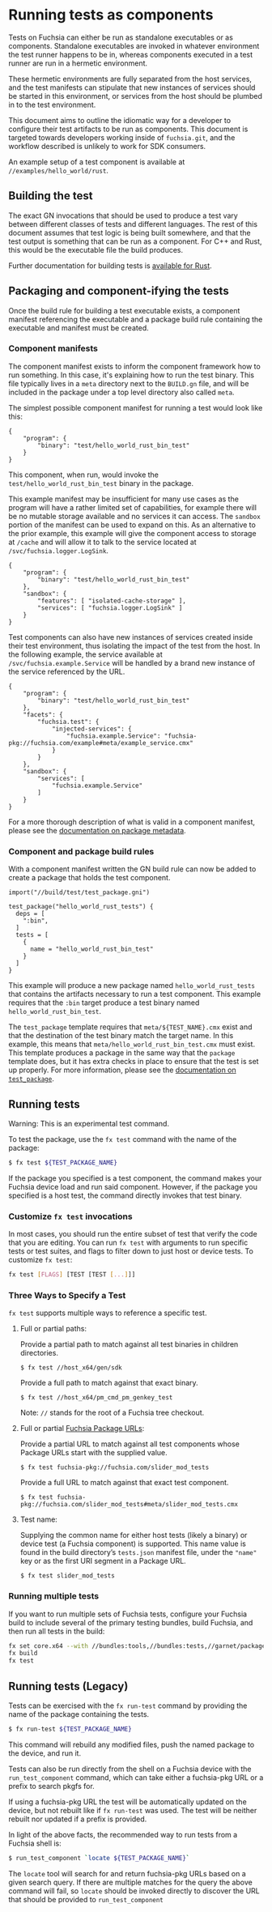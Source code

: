 # Running tests as components

Tests on Fuchsia can either be run as standalone executables or as components.
Standalone executables are invoked in whatever environment the test runner
happens to be in, whereas components executed in a test runner are run in a
hermetic environment.

These hermetic environments are fully separated from the host services, and the
test manifests can stipulate that new instances of services should be started in
this environment, or services from the host should be plumbed in to the test
environment.

This document aims to outline the idiomatic way for a developer to configure
their test artifacts to be run as components. This document is targeted towards
developers working inside of `fuchsia.git`, and the workflow described is
unlikely to work for SDK consumers.

An example setup of a test component is available at
`//examples/hello_world/rust`.

## Building the test

The exact GN invocations that should be used to produce a test vary between
different classes of tests and different languages. The rest of this document
assumes that test logic is being built somewhere, and that the test output is
something that can be run as a component. For C++ and Rust, this would be the
executable file the build produces.

Further documentation for building tests is [available for Rust][rust_testing].

## Packaging and component-ifying the tests

Once the build rule for building a test executable exists, a component manifest
referencing the executable and a package build rule containing the executable
and manifest must be created.

### Component manifests

The component manifest exists to inform the component framework how to run
something. In this case, it's explaining how to run the test binary. This file
typically lives in a `meta` directory next to the `BUILD.gn` file, and will be
included in the package under a top level directory also called `meta`.

The simplest possible component manifest for running a test would look like
this:

```cmx
{
    "program": {
        "binary": "test/hello_world_rust_bin_test"
    }
}
```

This component, when run, would invoke the `test/hello_world_rust_bin_test`
binary in the package.

This example manifest may be insufficient for many use cases as the program will
have a rather limited set of capabilities, for example there will be no mutable
storage available and no services it can access. The `sandbox` portion of the
manifest can be used to expand on this. As an alternative to the prior example,
this example will give the component access to storage at `/cache` and will
allow it to talk to the service located at `/svc/fuchsia.logger.LogSink`.

```cmx
{
    "program": {
        "binary": "test/hello_world_rust_bin_test"
    },
    "sandbox": {
        "features": [ "isolated-cache-storage" ],
        "services": [ "fuchsia.logger.LogSink" ]
    }
}
```

Test components can also have new instances of services created inside their
test environment, thus isolating the impact of the test from the host. In the
following example, the service available at `/svc/fuchsia.example.Service` will
be handled by a brand new instance of the service referenced by the URL.

```cmx
{
    "program": {
        "binary": "test/hello_world_rust_bin_test"
    },
    "facets": {
        "fuchsia.test": {
            "injected-services": {
                "fuchsia.example.Service": "fuchsia-pkg://fuchsia.com/example#meta/example_service.cmx"
            }
        }
    },
    "sandbox": {
        "services": [
            "fuchsia.example.Service"
        ]
    }
}
```

For a more thorough description of what is valid in a component manifest, please
see the [documentation on package metadata][package_metadata].

### Component and package build rules

With a component manifest written the GN build rule can now be added to create a
package that holds the test component.

```GN
import("//build/test/test_package.gni")

test_package("hello_world_rust_tests") {
  deps = [
    ":bin",
  ]
  tests = [
    {
      name = "hello_world_rust_bin_test"
    }
  ]
}
```

This example will produce a new package named `hello_world_rust_tests` that
contains the artifacts necessary to run a test component. This example requires
that the `:bin` target produce a test binary named `hello_world_rust_bin_test`.

The `test_package` template requires that `meta/${TEST_NAME}.cmx` exist and that
the destination of the test binary match the target name. In this example, this
means that `meta/hello_world_rust_bin_test.cmx` must exist. This template
produces a package in the same way that the `package` template does, but it has
extra checks in place to ensure that the test is set up properly. For more
information, please  see the [documentation on `test_package`][test_package].

## Running tests

Warning: This is an experimental test command.

To test the package, use the `fx test` command with the name of the package:

```bash
$ fx test ${TEST_PACKAGE_NAME}
```

If the package you specified is a test component, the command makes your Fuchsia
device load and run said component. However, if the package you specified is a
host test, the command directly invokes that test binary.

### Customize `fx test` invocations

In most cases, you should run the entire subset of test that verify the code
that you are editing. You can run `fx test` with arguments to run specific tests
or test suites, and flags to filter down to just host or device tests. To
customize `fx test`:

```bash
fx test [FLAGS] [TEST [TEST [...]]]
```

### Three Ways to Specify a Test

`fx test` supports multiple ways to reference a specific test.

1. Full or partial paths:

    Provide a partial path to match against all test binaries in children
    directories.

    ```
    $ fx test //host_x64/gen/sdk
    ```

    Provide a full path to match against that exact binary.

    ```
    $ fx test //host_x64/pm_cmd_pm_genkey_test
    ```

    Note: `//` stands for the root of a Fuchsia tree checkout.

2. Full or partial [Fuchsia Package URLs][fuchsia_package_url]:

    Provide a partial URL to match against all test components whose Package
    URLs start with the supplied value.

    ```
    $ fx test fuchsia-pkg://fuchsia.com/slider_mod_tests
    ```

    Provide a full URL to match against that exact test component.

    ```
    $ fx test fuchsia-pkg://fuchsia.com/slider_mod_tests#meta/slider_mod_tests.cmx
    ```

3. Test name:

    Supplying the common name for either host tests (likely a binary) or device
    test (a Fuchsia component) is supported. This name value is found in the
    build directory’s `tests.json` manifest file, under the `"name"` key or as
    the first URI segment in a Package URL.

    ```
    $ fx test slider_mod_tests
    ```

### Running multiple tests

If you want to run multiple sets of Fuchsia tests, configure your Fuchsia build
to include several of the primary testing bundles, build Fuchsia, and then run
all tests in the build:

```bash
fx set core.x64 --with //bundles:tools,//bundles:tests,//garnet/packages/tests:all
fx build
fx test
```


## Running tests (Legacy)

Tests can be exercised with the `fx run-test` command by providing the name of
the package containing the tests.

```bash
$ fx run-test ${TEST_PACKAGE_NAME}
```

This command will rebuild any modified files, push the named package to the
device, and run it.

Tests can also be run directly from the shell on a Fuchsia device with the
`run_test_component` command, which can take either a fuchsia-pkg URL or a
prefix to search pkgfs for.

If using a fuchsia-pkg URL the test will be automatically updated on the device,
but not rebuilt like if `fx run-test` was used. The test will be neither rebuilt
nor updated if a prefix is provided.

In light of the above facts, the recommended way to run tests from a Fuchsia
shell is:

```bash
$ run_test_component `locate ${TEST_PACKAGE_NAME}`
```

The `locate` tool will search for and return fuchsia-pkg URLs based on a given
search query. If there are multiple matches for the query the above command will
fail, so `locate` should be invoked directly to discover the URL that should be
provided to `run_test_component`

[package_metadata]: /docs/concepts/storage/package_metadata.md
[rust_testing]: ../languages/rust/testing.md
[test_package]: test_component.md
[fuchsia_package_url]: /docs/concepts/storage/package_url.md